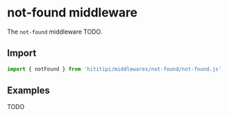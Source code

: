 # not-found middleware

The `not-found` middleware TODO.

## Import

```js
import { notFound } from 'hititipi/middlewares/not-found/not-found.js';
```

## Examples

TODO
